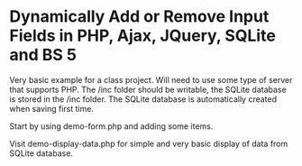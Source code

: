 # Dynamically Add or Remove Input Fields in PHP, Ajax, JQuery, SQLite and BS 5

Very basic example for a class project. Will need to use some type of server that supports PHP. The /inc folder should be writable, the SQLite database is stored in the /inc folder. The SQLite database is automatically created when saving first time.

Start by using demo-form.php and adding some items.

Visit demo-display-data.php for simple and very basic display of data from SQLite database.
